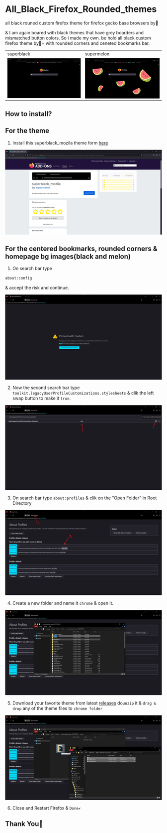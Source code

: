 # All_Black_Firefox_Rounded_themes
all black rouned custom firefox theme for firefox gecko base browsers by🍉

& I am again boared with black themes that have grey boarders and mismatched button colors. So i made my own. be hold all black custom firefox theme by🍉+ with rounded corners and ceneted bookmarks bar.


 <table>
   <td>superblack</td>
   <td>supermelon</td>
  <tr>
    <td><img src="https://github.com/Nayemhasan/All_Black_Firefox_Rounded_themes/blob/main/pics/blk.jpg"></td>
    <td><img src="https://github.com/Nayemhasan/All_Black_Firefox_Rounded_themes/blob/main/pics/blkmelon.jpg"></td>
  </tr>
 </table>


## How to install?

  ## For the theme

  1. Install this superblack_mozila theme form [here](https://addons.mozilla.org/en-US/firefox/addon/superblack_mozila/?utm_source=addons.mozilla.org&utm_medium=referral&utm_content=search)
  <tr>
    <td><img src="https://github.com/Nayemhasan/All_Black_Firefox_Rounded_themes/blob/main/pics/instlTheme.jpg"></td>
  </tr>

  ## For the centered bookmarks, rounded corners & homepage bg images(black and melon)

  1. On search bar type 
  ```bash 
  about:config
  ``` 
  & accept the risk and continue.
  <tr>
    <td><img src="https://github.com/Nayemhasan/All_Black_Firefox_Rounded_themes/blob/main/pics/aboutConfig.jpg"></td>
  </tr>

  2. Now the second search bar type `toolkit.legacyUserProfileCustomizations.stylesheets` & clik the left swap button to make it `true`.
  <tr>
    <td><img src="https://github.com/Nayemhasan/All_Black_Firefox_Rounded_themes/blob/main/pics/true.jpg"></td>
  </tr>

  3. On search bar type `about:profiles` & clik on the "Open Folder" in Root Directory
  <tr>
    <td><img src="https://github.com/Nayemhasan/All_Black_Firefox_Rounded_themes/blob/main/pics/abtprofiles.jpg"></td>
  </tr>

  4. Create a new folder and name it `chrome` & open it.
  <tr>
    <td><img src="https://github.com/Nayemhasan/All_Black_Firefox_Rounded_themes/blob/main/pics/crteChromefl.jpg"></td>
  </tr>

  5. Download your favorite theme from latest [releases](https://github.com/Nayemhasan/All_Black_Firefox_Rounded_themes/releases/tag/V1) do`unzip` it & `drag & drop` any of the theme files to `chrome folder`
  <tr>
    <td><img src="https://github.com/Nayemhasan/All_Black_Firefox_Rounded_themes/blob/main/pics/cpytoChrome.jpg"></td>
  </tr>

  6. Close and Restart Firefox & `Done✔`

## Thank You🍉
